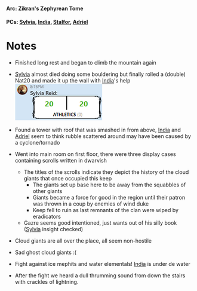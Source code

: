 #### Arc: Zikran's Zephyrean Tome
#### PCs: [Sylvia](PCs/Past/Sylvia.md), [India](PCs/Current/India.md), [Stalfor](PCs/Current/Stalfor.md), [Adriel](Adriel.md)

# Notes
- Finished long rest and began to climb the mountain again
- [Sylvia](PCs/Past/Sylvia.md) almost died doing some bouldering but finally rolled a (double) Nat20 and made it up the wall with [India](PCs/Current/India.md)'s help
	![](Pictures/sylvia-double-natty.png)

- Found a tower with roof that was smashed in from above, [India](PCs/Current/India.md) and [Adriel](Adriel.md) seem to think rubble scattered around may have been caused by a cyclone/tornado
- Went into main room on first floor, there were three display cases containing scrolls written in dwarvish
	- The titles of the scrolls indicate they depict the history of the cloud giants that once occupied this keep
		- The giants set up base here to be away from the squabbles of other giants
		- Giants became a force for good in the region until their patron was thrown in a coup by enemies of wind duke
		- Keep fell to ruin as last remnants of the clan were wiped by eradicators
	- Gazre seems good intentioned, just wants out of his silly book ([Sylvia](PCs/Past/Sylvia.md) insight checked)
- Cloud giants are all over the place, all seem non-hostile
- Sad ghost cloud giants :(
- Fight against ice mephits and water elementals! [India](PCs/Current/India.md) is under de water
- After the fight we heard a dull thrumming sound from down the stairs with crackles of lightning.